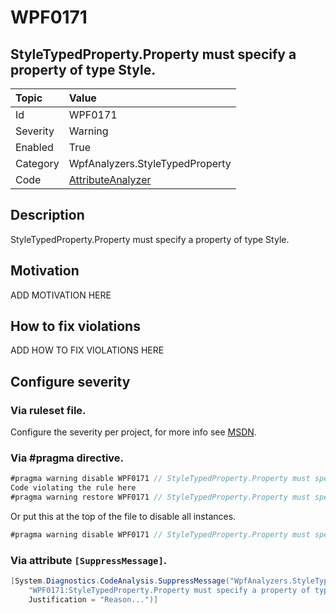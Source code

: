 # WPF0171
## StyleTypedProperty.Property must specify a property of type Style.

| Topic    | Value
| :--      | :--
| Id       | WPF0171
| Severity | Warning
| Enabled  | True
| Category | WpfAnalyzers.StyleTypedProperty
| Code     | [AttributeAnalyzer](https://github.com/DotNetAnalyzers/WpfAnalyzers/blob/master/WpfAnalyzers/Analyzers/AttributeAnalyzer.cs)


## Description

StyleTypedProperty.Property must specify a property of type Style.

## Motivation

ADD MOTIVATION HERE

## How to fix violations

ADD HOW TO FIX VIOLATIONS HERE

<!-- start generated config severity -->
## Configure severity

### Via ruleset file.

Configure the severity per project, for more info see [MSDN](https://msdn.microsoft.com/en-us/library/dd264949.aspx).

### Via #pragma directive.
```C#
#pragma warning disable WPF0171 // StyleTypedProperty.Property must specify a property of type Style.
Code violating the rule here
#pragma warning restore WPF0171 // StyleTypedProperty.Property must specify a property of type Style.
```

Or put this at the top of the file to disable all instances.
```C#
#pragma warning disable WPF0171 // StyleTypedProperty.Property must specify a property of type Style.
```

### Via attribute `[SuppressMessage]`.

```C#
[System.Diagnostics.CodeAnalysis.SuppressMessage("WpfAnalyzers.StyleTypedProperty", 
    "WPF0171:StyleTypedProperty.Property must specify a property of type Style.", 
    Justification = "Reason...")]
```
<!-- end generated config severity -->